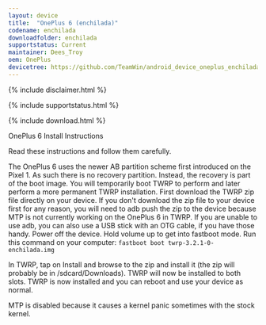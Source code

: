 ```yaml
---
layout: device
title:  "OnePlus 6 (enchilada)"
codename: enchilada
downloadfolder: enchilada
supportstatus: Current
maintainer: Dees_Troy
oem: OnePlus
devicetree: https://github.com/TeamWin/android_device_oneplus_enchilada
---
```


{% include disclaimer.html %}

{% include supportstatus.html %}

{% include download.html %}

OnePlus 6 Install Instructions

Read these instructions and follow them carefully.

The OnePlus 6 uses the newer AB partition scheme first introduced on the Pixel 1. As such there is no recovery partition. Instead, the recovery is part of the boot image. You will temporarily boot TWRP to perform and later perform a more permanent TWRP installation. First download the TWRP zip file directly on your device. If you don't download the zip file to your device first for any reason, you will need to adb push the zip to the device because MTP is not currently working on the OnePlus 6 in TWRP. If you are unable to use adb, you can also use a USB stick with an OTG cable, if you have those handy.
Power off the device. Hold volume up to get into fastboot mode. Run this command on your computer:
`fastboot boot twrp-3.2.1-0-enchilada.img`

In TWRP, tap on Install and browse to the zip and install it (the zip will probably be in /sdcard/Downloads). TWRP will now be installed to both slots. TWRP is now installed and you can reboot and use your device as normal.

MTP is disabled because it causes a kernel panic sometimes with the stock kernel.
